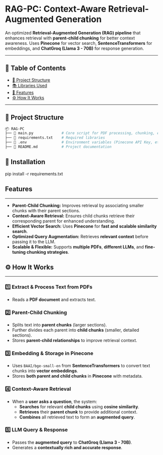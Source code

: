 # RAG-PC: Context-Aware Retrieval-Augmented Generation
An optimized **Retrieval-Augmented Generation (RAG) pipeline** that enhances retrieval with **parent-child chunking** for better context awareness. Uses **Pinecone** for vector search, **SentenceTransformers** for embeddings, and **ChatGroq (Llama 3 - 70B)** for response generation.

---

## 📖 Table of Contents
- [📂 Project Structure](#project-structure)
- [📚 Libraries Used](#libraries-used)
- [🚀 Features](#features)
- [⚙️ How It Works](#how-it-works)

---

## 📂 Project Structure
```bash
📦 RAG-PC
├── 📄 main.py             # Core script for PDF processing, chunking, embedding, and retrieval
├── 📄 requirements.txt    # Required libraries
├── 📄 .env                # Environment variables (Pinecone API Key, etc.)
├── 📄 README.md           # Project documentation
```
## 📌 Installation
pip install -r requirements.txt

## Features
---

- **Parent-Child Chunking:** Improves retrieval by associating smaller chunks with their parent sections.
- **Context-Aware Retrieval:** Ensures child chunks retrieve their corresponding parent for enhanced understanding.
- **Efficient Vector Search:** Uses **Pinecone** for **fast and scalable similarity search**.
- **Optimized Query Augmentation:** Retrieves **relevant context** before passing it to the LLM.
- **Scalable & Flexible:** Supports **multiple PDFs**, **different LLMs**, and **fine-tuning chunking strategies**.


## ⚙️ How It Works
---

### 1️⃣ Extract & Process Text from PDFs
- Reads a **PDF document** and extracts text.

### 2️⃣ Parent-Child Chunking
- Splits text into **parent chunks** (larger sections).
- Further divides each parent into **child chunks** (smaller, detailed sections).
- Stores **parent-child relationships** to improve retrieval context.

### 3️⃣ Embedding & Storage in Pinecone
- Uses `BAAI/bge-small-en` from **SentenceTransformers** to convert text chunks into **vector embeddings**.
- Stores **both parent and child chunks** in **Pinecone** with metadata.

### 4️⃣ Context-Aware Retrieval
- When a **user asks a question**, the system:
  - **Searches** for relevant **child chunks** using **cosine similarity**.
  - **Retrieves** their **parent chunk** to provide additional context.
  - **Combines** all retrieved text to form an **augmented query**.

### 5️⃣ LLM Query & Response
- Passes the **augmented query** to **ChatGroq (Llama 3 - 70B)**.
- Generates a **contextually rich and accurate response**.

